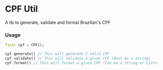 # CPF Util

A lib to generate, validate and format Brazilian's CPF

### Usage

```dart
final cpf = CPF();

cpf.generate() // This will generate 1 valid CPF
cpf.validate() // This will validate a given CPF (Must be a String)
cpf.format() // This will format a given CPF (Can be a String or List<int>)
```